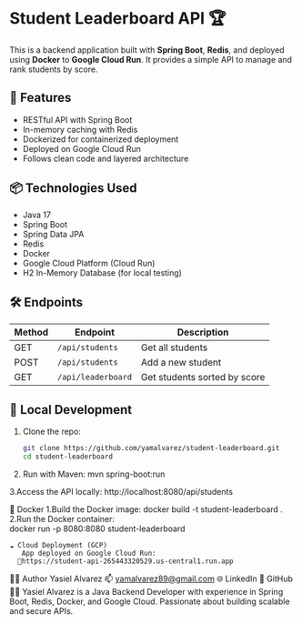 # Student Leaderboard API 🏆

This is a backend application built with **Spring Boot**, **Redis**, and deployed using **Docker** to **Google Cloud Run**. It provides a simple API to manage and rank students by score.

## 🚀 Features

- RESTful API with Spring Boot
- In-memory caching with Redis
- Dockerized for containerized deployment
- Deployed on Google Cloud Run
- Follows clean code and layered architecture

## 📦 Technologies Used

- Java 17
- Spring Boot
- Spring Data JPA
- Redis
- Docker
- Google Cloud Platform (Cloud Run)
- H2 In-Memory Database (for local testing)

## 🛠️ Endpoints

| Method | Endpoint           | Description              |
|--------|--------------------|--------------------------|
| GET    | `/api/students`    | Get all students         |
| POST   | `/api/students`    | Add a new student        |
| GET    | `/api/leaderboard` | Get students sorted by score |

## 🧪 Local Development

1. Clone the repo:

   ```bash
   git clone https://github.com/yamalvarez/student-leaderboard.git
   cd student-leaderboard
   
2. Run with Maven:
   mvn spring-boot:run
   
3.Access the API locally:
   http://localhost:8080/api/students

   🐳 Docker
      1.Build the Docker image:
         docker build -t student-leaderboard .
      2.Run the Docker container:      
         docker run -p 8080:8080 student-leaderboard

    ☁️ Cloud Deployment (GCP)     
       App deployed on Google Cloud Run:
      🔗https://student-api-265443320529.us-central1.run.app

🙋‍♂️ Author
Yasiel Alvarez
📫 yamalvarez89@gmail.com
🌐 LinkedIn
📁 GitHub      
👨‍💻 Yasiel Alvarez is a Java Backend Developer with experience in Spring Boot, Redis, Docker, and Google Cloud. Passionate about building scalable and secure APIs.

